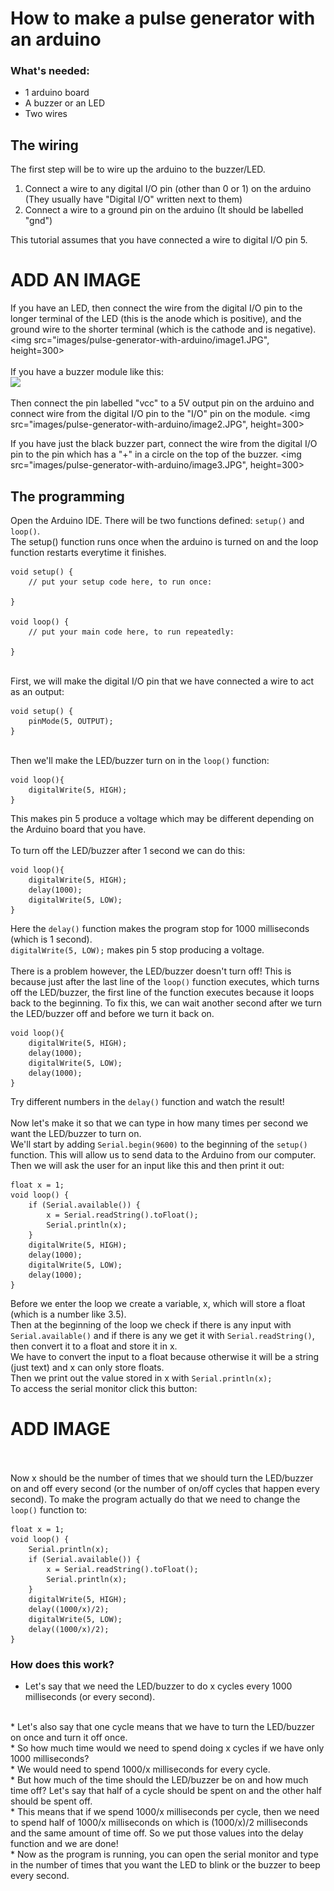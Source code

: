 # How to make a pulse generator with an arduino

### What's needed:
* 1 arduino board
* A buzzer or an LED
* Two wires

## The wiring
The first step will be to wire up the arduino to the buzzer/LED.
1. Connect a wire to any digital I/O pin (other than 0 or 1) on the arduino (They usually have "Digital I/O" written next to them)
2. Connect a wire to a ground pin on the arduino (It should be labelled "gnd")

This tutorial assumes that you have connected a wire to digital I/O pin 5.

# ADD AN IMAGE

If you have an LED, then connect the wire from the digital I/O pin to the longer terminal of the LED (this is the anode which is positive), and the ground wire to the shorter terminal (which is the cathode and is negative). <br>
<img src="images/pulse-generator-with-arduino/image1.JPG", height=300>
<br><br>
If you have a buzzer module like this: <br>
<img src="https://img.dxcdn.com/productimages/sku_151561_1.jpg" height=300>

Then connect the pin labelled "vcc" to a 5V output pin on the arduino and connect wire from the digital I/O pin to the "I/O" pin on the module.
<img src="images/pulse-generator-with-arduino/image2.JPG", height=300>
<br>

If you have just the black buzzer part, connect the wire from the digital I/O pin to the pin which has a "+" in a circle on the top of the buzzer.
<img src="images/pulse-generator-with-arduino/image3.JPG", height=300>
<br>
## The programming
Open the Arduino IDE. There will be two functions defined: `setup()` and `loop()`. 
<br>
The setup() function runs once when the arduino is turned on and the loop function restarts everytime it finishes.
```
void setup() {
    // put your setup code here, to run once:

}

void loop() {
    // put your main code here, to run repeatedly:

}
```
<br>First, we will make the digital I/O pin that we have connected a wire to act as an output:
```
void setup() {
    pinMode(5, OUTPUT);
}
```
<br>Then we'll make the LED/buzzer turn on in the `loop()` function:
```
void loop(){
    digitalWrite(5, HIGH);
}
```
This makes pin 5 produce a voltage which may be different depending on the Arduino board that you have. 
<br><br>
To turn off the LED/buzzer after 1 second we can do this:
```
void loop(){
    digitalWrite(5, HIGH);
    delay(1000);
    digitalWrite(5, LOW);
}
```
Here the `delay()` function makes the program stop for 1000 milliseconds (which is 1 second).
<br>
`digitalWrite(5, LOW);` makes pin 5 stop producing a voltage.
<br><br>
There is a problem however, the LED/buzzer doesn't turn off! This is because just after the last line of the `loop()` function executes, which turns off the LED/buzzer, the first line of the function executes because it loops back to the beginning.
To fix this, we can wait another second after we turn the LED/buzzer off and before we turn it back on.
```
void loop(){
    digitalWrite(5, HIGH);
    delay(1000);
    digitalWrite(5, LOW);
    delay(1000);
}
```
Try different numbers in the `delay()` function and watch the result!
<br><br>
Now let's make it so that we can type in how many times per second we want the LED/buzzer to turn on. 
<br>
We'll start by adding `Serial.begin(9600)` to the beginning of the `setup()` function. This will allow us to send data to the Arduino from our computer.
<br>
Then we will ask the user for an input like this and then print it out:
```
float x = 1;
void loop() {
    if (Serial.available()) {
        x = Serial.readString().toFloat();
        Serial.println(x);
    }
    digitalWrite(5, HIGH);
    delay(1000);
    digitalWrite(5, LOW);
    delay(1000);
}
```
Before we enter the loop we create a variable, x, which will store a float (which is a number like 3.5).
<br>
Then at the beginning of the loop we check if there is any input with `Serial.available()` and if there is any we get it with `Serial.readString()`, then convert it to a float and store it in x.
<br>
We have to convert the input to a float because otherwise it will be a string (just text) and x can only store floats.
<br>
Then we print out the value stored in x with `Serial.println(x);`
<br>
To access the serial monitor click this button:
# ADD IMAGE
<br><br>
Now x should be the number of times that we should turn the LED/buzzer on and off every second (or the number of on/off cycles that happen every second). To make the program actually do that we need to change the `loop()` function to:
```
float x = 1;
void loop() {
    Serial.println(x);
    if (Serial.available()) {
        x = Serial.readString().toFloat();
        Serial.println(x);
    }
    digitalWrite(5, HIGH);
    delay((1000/x)/2);
    digitalWrite(5, LOW);
    delay((1000/x)/2);
}
```
### How does this work?
* Let's say that we need the LED/buzzer to do x cycles every 1000 milliseconds (or every second). 
<br>
* Let's also say that one cycle means that we have to turn the LED/buzzer on once and turn it off once.
<br>
* So how much time would we need to spend doing x cycles if we have only 1000 milliseconds?
<br>
* We would need to spend 1000/x milliseconds for every cycle.
<br>
* But how much of the time should the LED/buzzer be on and how much time off? Let's say that half of a cycle should be spent on and the other half should be spent off.
<br>
* This means that if we spend 1000/x milliseconds per cycle, then we need to spend half of 1000/x milliseconds on which is (1000/x)/2 milliseconds and the same amount of time off. So we put those values into the delay function and we are done!
<br>
* Now as the program is running, you can open the serial monitor and type in the number of times that you want the LED to blink or the buzzer to beep every second.

